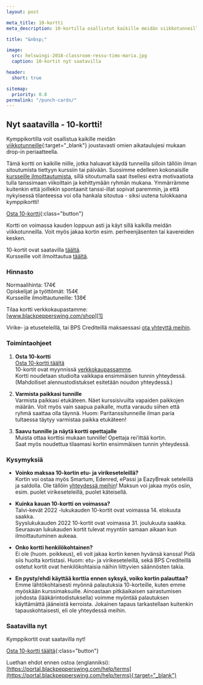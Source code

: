 ```yaml
---
layout: post

meta_title: 10-kortti
meta_description: 10-kortilla osallistut kaikille meidän viikkotunneille joustavasti drop-in periaatteella.

title: "&nbsp;"

image:
  src: helswingi-2018-classroom-ressu-timo-maria.jpg
  caption: 10-kortit nyt saatavilla

header:
  short: true

sitemap:
  priority: 0.8
permalink: "/punch-cards/"
---
```


[1]: https://holvi.com/shop/blackpepperswing/product/1ce630f2adcbab35275d593185d8f2f9/

## Nyt saatavilla - 10-kortti!

Kymppikortilla voit osallistua kaikille meidän [viikkotunneille](/courses){:target="_blank"} joustavasti omien aikataulujesi mukaan drop-in periaatteella.

Tämä kortti on kaikille niille, jotka haluavat käydä tunneilla silloin tällöin ilman sitoutumista tiettyyn kurssiin tai päivään. Suosimme edelleen kokonaisille [kursseille ilmoittautumista](/courses), sillä sitoutumalla saat itsellesi extra motivaatiota tulla tanssimaan viikoittain ja kehittymään ryhmän mukana. Ymmärrämme kuitenkin että joillekin spontaanit tanssi-illat sopivat paremmin, ja että nykyisessä tilanteessa voi olla hankala sitoutua - siksi uutena tulokkaana kymppikortti!

[Osta 10-kortti][1]{:class="button"}

Kortti on voimassa kauden loppuun asti ja käyt sillä kaikilla meidän viikkotunneilla. Voit myös jakaa kortin esim. perheenjäsenten tai kavereiden kesken.

10-kortit ovat saatavilla [täältä][1].  
Kursseille voit ilmoittautua [täältä](/courses).

### Hinnasto

Normaalihinta: 174€  
Opiskelijat ja työttömät: 154€  
Kursseille ilmoittautuneille: 138€  

Tilaa kortti verkkokaupastamme:  
[www.blackpepperswing.com/shop][1]

Virike- ja etuseteleillä, tai BPS Crediteillä maksaessasi [ota yhteyttä meihin](/contact).


### Toimintaohjeet

1. **Osta 10-kortti**  
  [Osta 10-kortti täältä][1]  
  10-kortit ovat myynnissä [verkkokaupassamme][1].  
  Kortti noudetaan studiolta vaikkapa ensimmäisen tunnin yhteydessä.  
  (Mahdolliset alennustodistukset esitetään noudon yhteydessä.)


2. **Varmista paikkasi tunnille**  
  Varmista paikkasi etukäteen. Näet kurssisivuilta vapaiden paikkojen määrän. Voit myös vain saapua paikalle, mutta varaudu siihen että ryhmä saattaa olla täynnä.
  Huom: Paritanssitunneille ilman paria tultaessa täytyy varmistaa paikka etukäteen! 


3. **Saavu tunnille ja näytä kortti opettajalle**  
  Muista ottaa korttisi mukaan tunnille! Opettaja rei’ittää kortin.  
  Saat myös noudettua tilaamasi kortin ensimmäisen tunnin yhteydessä.


### Kysymyksiä

* **Voinko maksaa 10-kortin etu- ja virikeseteleillä?**  
  Kortin voi ostaa myös Smartum, Edenred, ePassi ja EazyBreak seteleillä ja saldolla. Ole tällöin [yhteydessä meihin](/contact)! Maksun voi jakaa myös osiin, esim. puolet virikeseteleillä, puolet käteisellä.

* **Kuinka kauan 10-kortti on voimassa?**  
  Talvi-kevät 2022 -lukukauden 10-kortit ovat voimassa 14. elokuuta saakka.  
  Syyslukukauden 2022 10-kortit ovat voimassa 31. joulukuuta saakka.  
  Seuraavan lukukauden kortit tulevat myyntiin samaan aikaan kun ilmoittautuminen aukeaa.

* **Onko kortti henkilökohtainen?**  
  Ei ole (huom. poikkeus), eli voit jakaa kortin kenen hyvänsä kanssa! Pidä siis huolta kortistasi.
  Huom: etu- ja virikeseteleillä, sekä BPS Crediteillä ostetut kortit ovat henkilökohtaisia näihin liittyvien säännösten takia.

* **En pysty/ehdi käyttää korttia ennen syksyä, voiko kortin palauttaa?**  
  Emme lähtökohtaisesti myönnä palautuksia 10-korteille, kuten emme myöskään kurssimaksuille. Ainoastaan pitkäaikaisen sairastumisen johdosta (lääkärintodistuksella) voimme myöntää palautuksen käyttämättä jääneistä kerroista. Jokainen tapaus tarkastellaan kuitenkin tapauskohtaisesti, eli ole yhteydessä meihin.


### Saatavilla nyt

Kymppikortit ovat saatavilla nyt!

[Osta 10-kortti täältä][1]{:class="button"}

Luethan ehdot ennen ostoa (englanniksi):  
[https://portal.blackpepperswing.com/help/terms](https://portal.blackpepperswing.com/help/terms){:target="_blank"}
